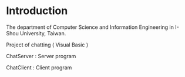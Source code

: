 # Introduction

The department of Computer Science and Information Engineering in I-Shou University, Taiwan.

Project of chatting ( Visual Basic )

ChatServer : Server program

ChatClient : Client program
